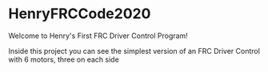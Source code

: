 # HenryFRCCode2020

Welcome to Henry's First FRC Driver Control Program!

Inside this project you can see the simplest version of an FRC Driver Control with 6 motors, three on each side


